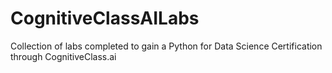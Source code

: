 # CognitiveClassAILabs
Collection of labs completed to gain a Python for Data Science Certification through CognitiveClass.ai
